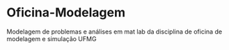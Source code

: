 # Oficina-Modelagem
Modelagem de problemas e análises em mat lab da disciplina de oficina de modelagem e simulação UFMG
